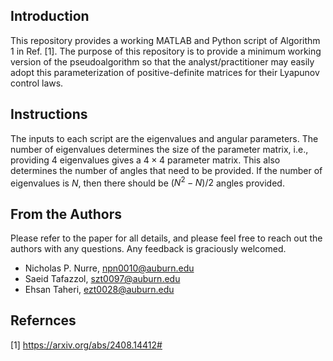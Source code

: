 ## Introduction
This repository provides a working MATLAB and Python script of Algorithm 1 in Ref. [1]. The purpose of this repository is to provide a minimum working version of the pseudoalgorithm so that the analyst/practitioner may easily adopt this parameterization of positive-definite matrices for their Lyapunov control laws.

## Instructions
The inputs to each script are the eigenvalues and angular parameters. The number of eigenvalues determines the size of the parameter matrix, i.e., providing 4 eigenvalues gives a $4\times4$ parameter matrix. This also determines the number of angles that need to be provided. If the number of eigenvalues is $N$, then there should be $(N^2-N)/2$ angles provided. 

## From the Authors
Please refer to the paper for all details, and please feel free to reach out the authors with any questions. Any feedback is graciously welcomed.

- Nicholas P. Nurre, npn0010@auburn.edu
- Saeid Tafazzol, szt0097@auburn.edu
- Ehsan Taheri, ezt0028@auburn.edu

## Refernces
[1] https://arxiv.org/abs/2408.14412#
